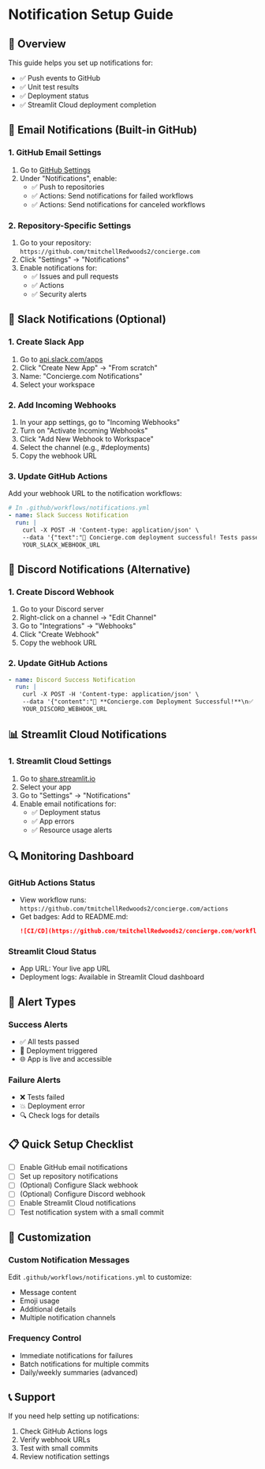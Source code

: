 # Notification Setup Guide

## 🎯 Overview
This guide helps you set up notifications for:
- ✅ Push events to GitHub
- ✅ Unit test results
- ✅ Deployment status
- ✅ Streamlit Cloud deployment completion

## 📧 Email Notifications (Built-in GitHub)

### 1. GitHub Email Settings
1. Go to [GitHub Settings](https://github.com/settings/notifications)
2. Under "Notifications", enable:
   - ✅ Push to repositories
   - ✅ Actions: Send notifications for failed workflows
   - ✅ Actions: Send notifications for canceled workflows

### 2. Repository-Specific Settings
1. Go to your repository: `https://github.com/tmitchellRedwoods2/concierge.com`
2. Click "Settings" → "Notifications"
3. Enable notifications for:
   - ✅ Issues and pull requests
   - ✅ Actions
   - ✅ Security alerts

## 🔔 Slack Notifications (Optional)

### 1. Create Slack App
1. Go to [api.slack.com/apps](https://api.slack.com/apps)
2. Click "Create New App" → "From scratch"
3. Name: "Concierge.com Notifications"
4. Select your workspace

### 2. Add Incoming Webhooks
1. In your app settings, go to "Incoming Webhooks"
2. Turn on "Activate Incoming Webhooks"
3. Click "Add New Webhook to Workspace"
4. Select the channel (e.g., #deployments)
5. Copy the webhook URL

### 3. Update GitHub Actions
Add your webhook URL to the notification workflows:

```yaml
# In .github/workflows/notifications.yml
- name: Slack Success Notification
  run: |
    curl -X POST -H 'Content-type: application/json' \
    --data '{"text":"🎉 Concierge.com deployment successful! Tests passed and app is live!"}' \
    YOUR_SLACK_WEBHOOK_URL
```

## 📱 Discord Notifications (Alternative)

### 1. Create Discord Webhook
1. Go to your Discord server
2. Right-click on a channel → "Edit Channel"
3. Go to "Integrations" → "Webhooks"
4. Click "Create Webhook"
5. Copy the webhook URL

### 2. Update GitHub Actions
```yaml
- name: Discord Success Notification
  run: |
    curl -X POST -H 'Content-type: application/json' \
    --data '{"content":"🎉 **Concierge.com Deployment Successful!**\n✅ All tests passed\n🚀 App is live!"}' \
    YOUR_DISCORD_WEBHOOK_URL
```

## 📊 Streamlit Cloud Notifications

### 1. Streamlit Cloud Settings
1. Go to [share.streamlit.io](https://share.streamlit.io)
2. Select your app
3. Go to "Settings" → "Notifications"
4. Enable email notifications for:
   - ✅ Deployment status
   - ✅ App errors
   - ✅ Resource usage alerts

## 🔍 Monitoring Dashboard

### GitHub Actions Status
- View workflow runs: `https://github.com/tmitchellRedwoods2/concierge.com/actions`
- Get badges: Add to README.md:
  ```markdown
  ![CI/CD](https://github.com/tmitchellRedwoods2/concierge.com/workflows/CI/CD%20Pipeline/badge.svg)
  ```

### Streamlit Cloud Status
- App URL: Your live app URL
- Deployment logs: Available in Streamlit Cloud dashboard

## 🚨 Alert Types

### Success Alerts
- ✅ All tests passed
- 🚀 Deployment triggered
- 🌐 App is live and accessible

### Failure Alerts
- ❌ Tests failed
- 💥 Deployment error
- 🔍 Check logs for details

## 📋 Quick Setup Checklist

- [ ] Enable GitHub email notifications
- [ ] Set up repository notifications
- [ ] (Optional) Configure Slack webhook
- [ ] (Optional) Configure Discord webhook
- [ ] Enable Streamlit Cloud notifications
- [ ] Test notification system with a small commit

## 🔧 Customization

### Custom Notification Messages
Edit `.github/workflows/notifications.yml` to customize:
- Message content
- Emoji usage
- Additional details
- Multiple notification channels

### Frequency Control
- Immediate notifications for failures
- Batch notifications for multiple commits
- Daily/weekly summaries (advanced)

## 📞 Support
If you need help setting up notifications:
1. Check GitHub Actions logs
2. Verify webhook URLs
3. Test with small commits
4. Review notification settings
